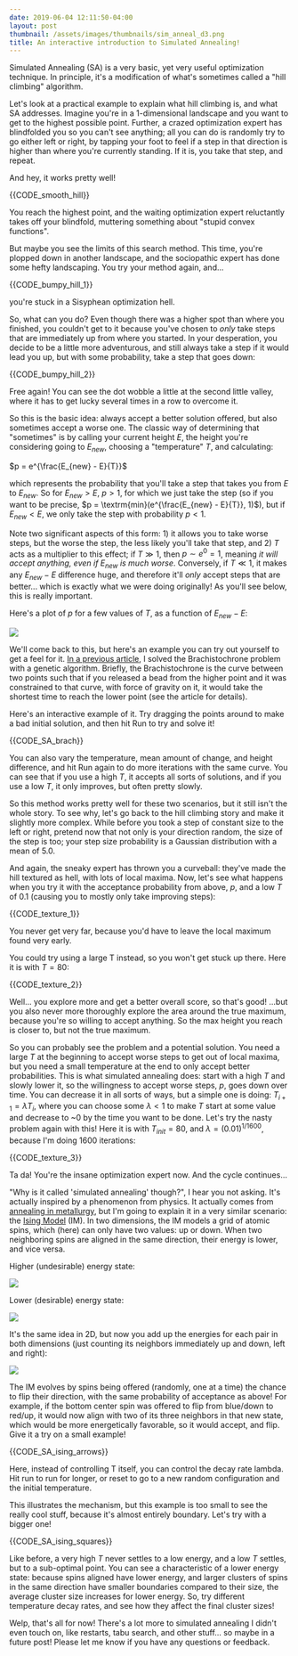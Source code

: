 ```yaml
---
date: 2019-06-04 12:11:50-04:00
layout: post
thumbnail: /assets/images/thumbnails/sim_anneal_d3.png
title: An interactive introduction to Simulated Annealing!
---
```


Simulated Annealing (SA) is a very basic, yet very useful optimization technique. In principle, it's a modification of what's sometimes called a "hill climbing" algorithm.

Let's look at a practical example to explain what hill climbing is, and what SA addresses. Imagine you're in a 1-dimensional landscape and you want to get to the highest possible point. Further, a crazed optimization expert has blindfolded you so you can't see anything; all you can do is randomly try to go either left or right, by tapping your foot to feel if a step in that direction is higher than where you're currently standing. If it is, you take that step, and repeat.

And hey, it works pretty well!

{{CODE_smooth_hill}}

You reach the highest point, and the waiting optimization expert reluctantly takes off your blindfold, muttering something about "stupid convex functions".

But maybe you see the limits of this search method. This time, you're plopped down in another landscape, and the sociopathic expert has done some hefty landscaping. You try your method again, and...

{{CODE_bumpy_hill_1}}

you're stuck in a Sisyphean optimization hell.

So, what can you do? Even though there was a higher spot than where you finished, you couldn't get to it because you've chosen to *only* take steps that are immediately up from where you started. In your desperation, you decide to be a little more adventurous, and still always take a step if it would lead you up, but with some probability, take a step that goes down:

{{CODE_bumpy_hill_2}}

Free again! You can see the dot wobble a little at the second little valley, where it has to get lucky several times in a row to overcome it.

So this is the basic idea: always accept a better solution offered, but also sometimes accept a worse one. The classic way of determining that "sometimes" is by calling your current height $E$, the height you're considering going to $E_{new}$, choosing a "temperature" $T$, and calculating:

$p = e^{\frac{E_{new} - E}{T}}$

which represents the probability that you'll take a step that takes you from $E$ to $E_{new}$. So for $E_{new} > E$, $p > 1$, for which we just take the step (so if you want to be precise, $p = \textrm{min}(e^{\frac{E_{new} - E}{T}}, 1)$), but if $E_{new} < E$, we only take the step with probability $p < 1$.

Note two significant aspects of this form: 1) it allows you to take worse steps, but the worse the step, the less likely you'll take that step, and 2) $T$ acts as a multiplier to this effect; if $T \gg 1$, then $p \sim e^0 = 1$, meaning *it will accept anything, even if* $E_{new}$ *is much worse*. Conversely, if $T \ll 1$, it makes any $E_{new} - E$ difference huge, and therefore it'll *only* accept steps that are better... which is exactly what we were doing originally! As you'll see below, this is really important.

Here's a plot of $p$ for a few values of $T$, as a function of $E_{new} - E$:

![](/assets/images/T_curves.png)

We'll come back to this, but here's an example you can try out yourself to get a feel for it. [In a previous article](https://www.declanoller.com/2018/12/24/solving-the-brachistochrone-and-a-cool-parallel-between-diversity-in-genetic-algorithms-and-simulated-annealing/), I solved the Brachistochrone problem with a genetic algorithm. Briefly, the Brachistochrone is the curve between two points such that if you released a bead from the higher point and it was constrained to that curve, with force of gravity on it, it would take the shortest time to reach the lower point (see the article for details).

Here's an interactive example of it. Try dragging the points around to make a bad initial solution, and then hit Run to try and solve it!

{{CODE_SA_brach}}

You can also vary the temperature, mean amount of change, and height difference, and hit Run again to do more iterations with the same curve. You can see that if you use a high $T$, it accepts all sorts of solutions, and if you use a low $T$, it only improves, but often pretty slowly.

So this method works pretty well for these two scenarios, but it still isn't the whole story. To see why, let's go back to the hill climbing story and make it slightly more complex. While before you took a step of constant size to the left or right, pretend now that not only is your direction random, the size of the step is too; your step size probability is a Gaussian distribution with a mean of 5.0.

And again, the sneaky expert has thrown you a curveball: they've made the hill textured as hell, with lots of local maxima. Now, let's see what happens when you try it with the acceptance probability from above, $p$, and a low $T$ of 0.1 (causing you to mostly only take improving steps):

{{CODE_texture_1}}

You never get very far, because you'd have to leave the local maximum found very early.

You could try using a large T instead, so you won't get stuck up there. Here it is with $T = 80$:

{{CODE_texture_2}}

Well... you explore more and get a better overall score, so that's good! ...but you also never more thoroughly explore the area around the true maximum, because you're so willing to accept anything. So the max height you reach is closer to, but not the true maximum.

So you can probably see the problem and a potential solution. You need a large $T$ at the beginning to accept worse steps to get out of local maxima, but you need a small temperature at the end to only accept better probabilities. This is what simulated annealing does: start with a high $T$ and slowly lower it, so the willingness to accept worse steps, $p$, goes down over time. You can decrease it in all sorts of ways, but a simple one is doing: $T_{i+1} = \lambda T_i$, where you can choose some $\lambda < 1$ to make $T$ start at some value and decrease to ~0 by the time you want to be done.
Let's try the nasty problem again with this! Here it is with $T_{init} = 80$, and $\lambda = (0.01)^{1/1600}$, because I'm doing 1600 iterations:

{{CODE_texture_3}}

Ta da! You're the insane optimization expert now. And the cycle continues...

"Why is it called 'simulated annealing' though?", I hear you not asking. It's actually inspired by a phenomenon from physics. It actually comes from [annealing in metallurgy](https://en.wikipedia.org/wiki/Annealing_(metallurgy)), but I'm going to explain it in a very similar scenario: the [Ising Model](https://en.wikipedia.org/wiki/Ising_model) (IM). In two dimensions, the IM models a grid of atomic spins, which (here) can only have two values: up or down. When two neighboring spins are aligned in the same direction, their energy is lower, and vice versa.

Higher (undesirable) energy state:

![](/assets/images/opp.png)

Lower (desirable) energy state:

![](/assets/images/same.png)

It's the same idea in 2D, but now you add up the energies for each pair in both dimensions (just counting its neighbors immediately up and down, left and right):

![](/assets/images/small_grid.png)

The IM evolves by spins being offered (randomly, one at a time) the chance to flip their direction, with the same probability of acceptance as above! For example, if the bottom center spin was offered to flip from blue/down to red/up, it would now align with two of its three neighbors in that new state, which would be more energetically favorable, so it would accept, and flip. Give it a try on a small example!

{{CODE_SA_ising_arrows}}

Here, instead of controlling T itself, you can control the decay rate lambda. Hit run to run for longer, or reset to go to a new random configuration and the initial temperature.

This illustrates the mechanism, but this example is too small to see the really cool stuff, because it's almost entirely boundary. Let's try with a bigger one!

{{CODE_SA_ising_squares}}

Like before, a very high $T$ never settles to a low energy, and a low $T$ settles, but to a sub-optimal point. You can see a characteristic of a lower energy state: because spins aligned have lower energy, and larger clusters of spins in the same direction have smaller boundaries compared to their size, the average cluster size increases for lower energy. So, try different temperature decay rates, and see how they affect the final cluster sizes!

Welp, that's all for now! There's a lot more to simulated annealing I didn't even touch on, like restarts, tabu search, and other stuff... so maybe in a future post! Please let me know if you have any questions or feedback.
